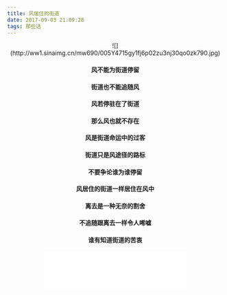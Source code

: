 ```yaml
---
title: 风居住的街道
date: 2017-09-03 21:09:28
tags: 那些话
---
```

<center>![](http://ww1.sinaimg.cn/mw690/005Y4715gy1fj6p02zu3nj30qo0zk790.jpg)</center>

 #### <center>风不能为街道停留</center>

 #### <center>街道也不能追随风</center>

 #### <center>风若停驻在了街道</center>

 #### <center>那么风也就不存在</center>

 #### <center>风是街道命运中的过客</center>

 #### <center>街道只是风途径的路标</center>

 #### <center>不要争论谁为谁停留</center>

 #### <center>风居住的街道一样居住在风中</center>

 #### <center>离去是一种无奈的割舍</center>

 #### <center>不追随跟离去一样令人唏嘘</center>

 #### <center>谁有知道街道的苦衷</center>
 
 <center><iframe frameborder="no" border="0" marginwidth="0" marginheight="0" width=330 height=86 src="//music.163.com/outchain/player?type=2&id=5232775&auto=1&height=66"></iframe></center>